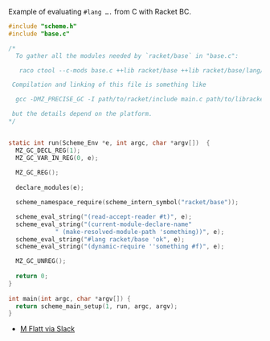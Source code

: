 Example of evaluating `#lang ….` from C with Racket BC.

```c
#include "scheme.h"
#include "base.c"

/* 
  To gather all the modules needed by `racket/base` in "base.c":

   raco ctool --c-mods base.c ++lib racket/base ++lib racket/base/lang/reader ++lib racket/runtime-config

 Compilation and linking of this file is something like

  gcc -DMZ_PRECISE_GC -I path/to/racket/include main.c path/to/libracket3m.a

 but the details depend on the platform.
*/


static int run(Scheme_Env *e, int argc, char *argv[])  {
  MZ_GC_DECL_REG(1);
  MZ_GC_VAR_IN_REG(0, e);
  
  MZ_GC_REG();
  
  declare_modules(e);

  scheme_namespace_require(scheme_intern_symbol("racket/base"));

  scheme_eval_string("(read-accept-reader #t)", e);
  scheme_eval_string("(current-module-declare-name"
		     " (make-resolved-module-path 'something))", e);
  scheme_eval_string("#lang racket/base 'ok", e);
  scheme_eval_string("(dynamic-require ''something #f)", e);							     

  MZ_GC_UNREG();
  
  return 0;
}
  
int main(int argc, char *argv[]) {
  return scheme_main_setup(1, run, argc, argv);
}
```
- [M Flatt via Slack](https://racket.slack.com/archives/C06V96CKX/p1590796695123000?thread_ts=1590774810.118200&cid=C06V96CKX)
